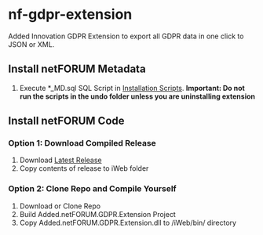 # nf-gdpr-extension
Added Innovation GDPR Extension to export all GDPR data in one click to JSON or XML.

## Install netFORUM Metadata
1. Execute *_MD.sql SQL Script in [Installation Scripts](/Source/Installation%20Scripts). **Important: Do not run the scripts in the undo folder unless you are uninstalling extension**

## Install netFORUM Code
### Option 1: Download Compiled Release
1. Download [Latest Release](https://github.com/AddedInnovation/nf-gdpr-extension/releases)
1. Copy contents of release to iWeb folder

### Option 2: Clone Repo and Compile Yourself
1. Download or Clone Repo
1. Build Added.netFORUM.GDPR.Extension Project
1. Copy Added.netFORUM.GDPR.Extension.dll to /iWeb/bin/ directory
